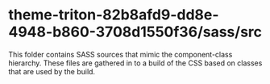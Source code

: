 # theme-triton-82b8afd9-dd8e-4948-b860-3708d1550f36/sass/src

This folder contains SASS sources that mimic the component-class hierarchy. These files
are gathered in to a build of the CSS based on classes that are used by the build.
